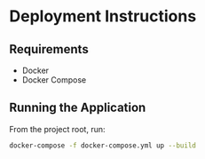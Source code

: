 # Deployment Instructions

## Requirements
- Docker
- Docker Compose

## Running the Application

From the project root, run:

```bash
docker-compose -f docker-compose.yml up --build
```
